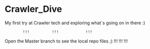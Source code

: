# Crawler_Dive
My first try at Crawler tech and exploring what`s going on in there :)

            !!!          !!!            !!!
Open the Master branch to see the local repo files ;)
            !!!          !!!            !!!
